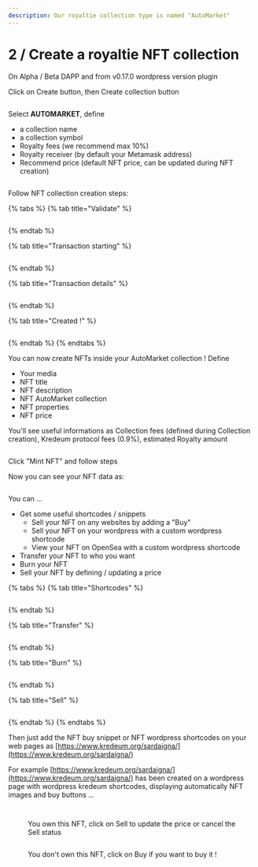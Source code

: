 ```yaml
---
description: Our royaltie collection type is named "AutoMarket"
---
```


# 2 / Create a royaltie NFT collection

On Alpha / Beta DAPP and from v0.17.0 wordpress version plugin

Click on Create button, then Create collection button

<figure><img src="../.gitbook/assets/Screenshot 2022-11-02 at 22.27.02.png" alt=""><figcaption></figcaption></figure>

Select **AUTOMARKET**, define&#x20;

* a collection name
* a collection symbol
* Royalty fees (we recommend max 10%)
* Royalty receiver (by default your Metamask address)
* Recommend price (default NFT price, can be updated during NFT creation)

<figure><img src="../.gitbook/assets/Screenshot 2022-11-02 at 22.51.38.png" alt=""><figcaption></figcaption></figure>

Follow NFT collection creation steps:

{% tabs %}
{% tab title="Validate" %}
<figure><img src="../.gitbook/assets/Screenshot 2022-11-02 at 22.30.11.png" alt=""><figcaption></figcaption></figure>
{% endtab %}

{% tab title="Transaction starting" %}
<figure><img src="../.gitbook/assets/Screenshot 2022-11-02 at 22.30.20.png" alt=""><figcaption></figcaption></figure>
{% endtab %}

{% tab title="Transaction details" %}
<figure><img src="../.gitbook/assets/Screenshot 2022-11-02 at 22.30.30.png" alt=""><figcaption></figcaption></figure>
{% endtab %}

{% tab title="Created !" %}
<figure><img src="../.gitbook/assets/Screenshot 2022-11-02 at 22.33.32.png" alt=""><figcaption></figcaption></figure>
{% endtab %}
{% endtabs %}

You can now create NFTs inside your AutoMarket collection ! Define

* Your media
* NFT title
* NFT description
* NFT AutoMarket collection
* NFT properties
* NFT price

You'll see useful informations as Collection fees (defined during Collection creation), Kredeum protocol fees (0.9%), estimated Royalty amount

<figure><img src="../.gitbook/assets/Screenshot 2022-11-02 at 23.02.43.png" alt=""><figcaption></figcaption></figure>

Click "Mint NFT" and follow steps

Now you can see your NFT data as:

<figure><img src="../.gitbook/assets/Screenshot 2022-11-02 at 23.06.46.png" alt=""><figcaption></figcaption></figure>

&#x20;You can ...

* Get some useful shortcodes / snippets
  * Sell your NFT on any websites by adding a "Buy"
  * Sell your NFT on your wordpress with a custom wordpress shortcode
  * View your NFT on OpenSea with a custom wordpress shortcode
* Transfer your NFT to who you want
* Burn your NFT&#x20;
* Sell your NFT by defining / updating a price

{% tabs %}
{% tab title="Shortcodes" %}
<figure><img src="../.gitbook/assets/Screenshot 2022-11-02 at 23.08.07.png" alt=""><figcaption></figcaption></figure>
{% endtab %}

{% tab title="Transfer" %}
<figure><img src="../.gitbook/assets/Screenshot 2022-11-02 at 23.11.46.png" alt=""><figcaption></figcaption></figure>
{% endtab %}

{% tab title="Burn" %}
<figure><img src="../.gitbook/assets/Screenshot 2022-11-02 at 23.11.55.png" alt=""><figcaption></figcaption></figure>
{% endtab %}

{% tab title="Sell" %}
<figure><img src="../.gitbook/assets/Screenshot 2022-11-02 at 23.12.04.png" alt=""><figcaption></figcaption></figure>
{% endtab %}
{% endtabs %}

Then just add the NFT buy snippet or NFT wordpress shortcodes on your web pages as [https://www.kredeum.org/sardaigna/](https://www.kredeum.org/sardaigna/)

For example [https://www.kredeum.org/sardaigna/](https://www.kredeum.org/sardaigna/)  has been created on a wordpress page with wordpress kredeum shortcodes, displaying automatically NFT images and buy buttons ...&#x20;

<figure><img src="../.gitbook/assets/Screenshot 2022-11-02 at 23.19.37.png" alt=""><figcaption></figcaption></figure>



<figure><img src="../.gitbook/assets/Screenshot 2022-11-02 at 23.16.24.png" alt=""><figcaption><p>You own this NFT, click on Sell to update the price or cancel the Sell status</p></figcaption></figure>

<figure><img src="../.gitbook/assets/Screenshot 2022-11-02 at 23.16.37.png" alt=""><figcaption><p>You don't own this NFT, click on Buy if you want to buy it ! </p></figcaption></figure>

<figure><img src="../.gitbook/assets/Screenshot 2022-11-02 at 23.15.21 (1).png" alt=""><figcaption></figcaption></figure>
